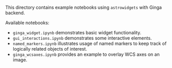 This directory contains example notebooks using `astrowidgets` with
Ginga backend.

Available notebooks:

* `ginga_widget.ipynb` demonstrates basic widget functionality.
* `gui_interactions.ipynb` demonstrates some interactive elements.
* `named_markers.ipynb` illustrates usage of named markers to keep track of
  logically related objects of interest.
* `ginga_wcsaxes.ipynb` provides an example to overlay WCS axes on an image.
